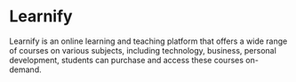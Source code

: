# Learnify
Learnify is an online learning and teaching platform that offers a wide range of courses on various subjects, including technology, business, personal development, students can purchase and access these courses on-demand. 
